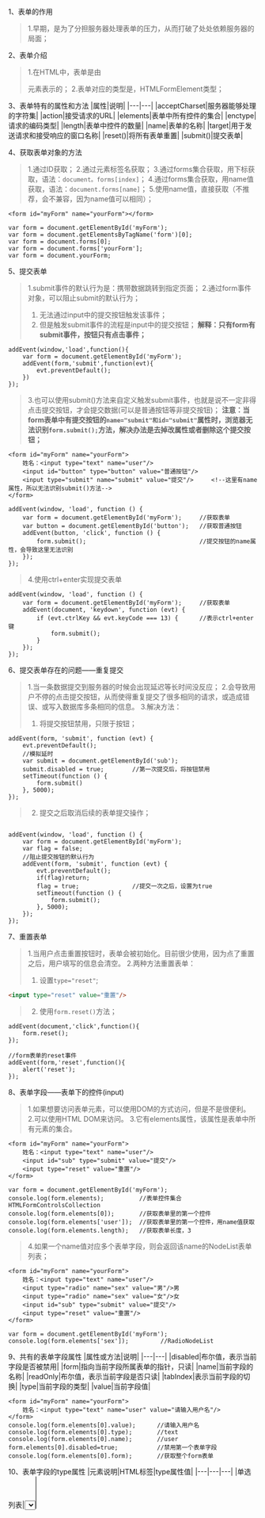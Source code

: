 1、表单的作用
> 1.早期，是为了分担服务器处理表单的压力，从而打破了处处依赖服务器的局面；

2、表单介绍
> 1.在HTML中，表单是由<form>元素表示的；
> 2.表单对应的类型是，HTMLFormElement类型；

3、表单特有的属性和方法
|属性|说明|
|---|---|
|acceptCharset|服务器能够处理的字符集|
|action|接受请求的URL|
|elements|表单中所有控件的集合|
|enctype|请求的编码类型|
|length|表单中控件的数量|
|name|表单的名称|
|target|用于发送请求和接受响应的窗口名称|
|reset()|将所有表单重置|
|submit()|提交表单|

4、获取表单<form>对象的方法
> 1.通过ID获取；
> 2.通过元素标签名获取；
> 3.通过forms集合获取，用下标获取，语法：`document。forms[index]`；
> 4.通过forms集合获取，用name值获取，语法：`document.forms[name]`；
> 5.使用name值，直接获取（不推荐，会不兼容，因为name值可以相同）；
```
<form id="myForm" name="yourForm"></form>

var form = document.getElementById('myForm');          
var form = document.getElementsByTagName('form')[0];
var form = document.forms[0];
var form = document.forms['yourForm'];
var form = document.yourForm;
```

5、提交表单
> 1.submit事件的默认行为是：携带数据跳转到指定页面；
> 2.通过form事件对象，可以阻止submit的默认行为；
> 1. 无法通过input中的提交按钮触发该事件；
> 2. 但是触发submit事件的流程是input中的提交按钮；
> **解释：只有form有submit事件，按钮只有点击事件；**
```
addEvent(window,'load',function(){
    var form = document.getElementById('myForm');
    addEvent(form,'submit',function(evt){
        evt.preventDefault();
    })
});
```
> 3.也可以使用submit()方法来自定义触发submit事件，也就是说不一定非得点击提交按钮，才会提交数据(可以是普通按钮等非提交按钮)；
> **注意：当form表单中有提交按钮的`name="submit"和id="submit"`属性时，浏览器无法识别`form.submit();`方法，解决办法是去掉改属性或者删除这个提交按钮；**
```
<form id="myForm" name="yourForm">
    姓名：<input type="text" name="user"/>
    <input id="button" type="button" value="普通按钮"/>
    <input type="submit" name="submit" value="提交"/>     <!--这里有name属性，所以无法识别submit()方法-->
</form>

addEvent(window, 'load', function () {
    var form = document.getElementById('myForm');     //获取表单
    var button = document.getElementById('button');   //获取普通按钮
    addEvent(button, 'click', function () {
        form.submit();                                //提交按钮的name属性，会导致这里无法识别
    });
});
```
> 4.使用ctrl+enter实现提交表单
```
addEvent(window, 'load', function () {
    var form = document.getElementById('myForm');     //获取表单
    addEvent(document, 'keydown', function (evt) {
        if (evt.ctrlKey && evt.keyCode === 13) {      //表示ctrl+enter键
            form.submit();
        }
    });
});
```

6、提交表单存在的问题——重复提交
> 1.当一条数据提交到服务器的时候会出现延迟等长时间没反应；
> 2.会导致用户不停的点击提交按钮，从而使得重复提交了很多相同的请求，或造成错误、或写入数据库多条相同的信息。
> 3.解决方法：
> 1. 将提交按钮禁用，只限于按钮；
```
addEvent(form, 'submit', function (evt) {
    evt.preventDefault();
    //模拟延时
    var submit = document.getElementById('sub');
    submit.disabled = true;        //第一次提交后，将按钮禁用
    setTimeout(function () {
        form.submit()
    }, 5000);
});
```
> 2. 提交之后取消后续的表单提交操作；
```

addEvent(window, 'load', function () {
    var form = document.getElementById('myForm');
    var flag = false;
    //阻止提交按钮的默认行为
    addEvent(form, 'submit', function (evt) {
        evt.preventDefault();
        if(flag)return;
        flag = true;               //提交一次之后，设置为true
        setTimeout(function () {
            form.submit();
        }, 5000);
    });
});
```

7、重置表单
> 1.当用户点击重置按钮时，表单会被初始化。目前很少使用，因为点了重置之后，用户填写的信息会清空。
> 2.两种方法重置表单：
> 1. 设置`type="reset"`;
```html
<input type="reset" value="重置"/>
```
> 2. 使用`form.reset()`方法；
```
addEvent(document,'click',function(){
    form.reset();
});
```
```
//form表单的reset事件
addEvent(form,'reset',function(){
    alert('reset');
});
```

8、表单字段——表单下的控件(input)
> 1.如果想要访问表单元素，可以使用DOM的方式访问，但是不是很便利。
> 2.可以使用HTML DOM来访问。
> 3.它有elements属性，该属性是表单中所有元素的集合。
```
<form id="myForm" name="yourForm">
    姓名：<input type="text" name="user"/>
    <input id="sub" type="submit" value="提交"/>
    <input type="reset" value="重置"/>
</form>

var form = document.getElementById('myForm');
console.log(form.elements);          //表单控件集合HTMLFormControlsCollection
console.log(form.elements[0]);       //获取表单里的第一个控件
console.log(form.elements['user']);  //获取表单里的第一个控件，用name值获取
console.log(form.elements.length);   //获取表单长度，3
```
> 4.如果一个name值对应多个表单字段，则会返回该name的NodeList表单列表；
```
<form id="myForm" name="yourForm">
    姓名：<input type="text" name="user"/>
    <input type="radio" name="sex" value="男"/>男
    <input type="radio" name="sex" value="女"/>女
    <input id="sub" type="submit" value="提交"/>
    <input type="reset" value="重置"/>
</form>

var form = document.getElementById('myForm');
console.log(form.elements['sex']);         //RadioNodeList
```

9、共有的表单字段属性
|属性或方法|说明|
|---|---|
|disabled|布尔值，表示当前字段是否被禁用|
|form|指向当前字段所属表单的指针，只读|
|name|当前字段的名称|
|readOnly|布尔值，表示当前字段是否只读|
|tabIndex|表示当前字段的切换|
|type|当前字段的类型|
|value|当前字段值|
```
<form id="myForm" name="yourForm">
    姓名：<input type="text" name="user" value="请输入用户名"/>
</form>
console.log(form.elements[0].value);      //请输入用户名
console.log(form.elements[0].type);       //text
console.log(form.elements[0].name);       //user
form.elements[0].disabled=true;           //禁用第一个表单字段
console.log(form.elements[0].form);       //获取整个form表单
```

10、表单字段的type属性
|元素说明|HTML标签|type属性值|
|---|---|---|
|单选列表|<select>|select-one|
|多选列表|<select multiple>|select-multiple|
|自定义按钮|<button>|button|
|自定义非提交按钮|<button type="button">|button|
|自定义重置按钮|<button type="reset">|reset|
|自定义提交按钮|<button type="submit">|submit|
```
<form id="myForm" name="yourForm">
    <select name="sel">
        <option>红烧猪蹄</option>
        <option>油蒙茄子</option>
    </select>
</form>
    console.log(form.elements['sel'].type);     //select-one
```

11、表单字段的共有方法
|方法|说明|
|---|---|
|focus()|将焦点定位到表单字段里|
|blur()|从元素中将焦点移走|
```
<form id="myForm" name="yourForm">
    姓名：<input type="text" name="user" value="请输入用户名"/>
</form>
form.elements['user'].focus();
form.elements['user'].blur();
```

12、表单字段共有事件
|事件名|说明|
|---|---|
|onblur|当字段失去焦点时触发|
|onchange|对于<input>和<textarea>元素，在改变value并失去焦点时触发；对于<select>元素，在改变选项时触发|
|onfocus|当前字段获取焦点时触发|
```
addEvent(user, 'focus', function () {
    console.log('触发focus事件');
});
addEvent(user, 'blur', function () {
    console.log('触发blur事件');
});
addEvent(user, 'change', function () {
    console.log('触发input的change事件');
});
```

13、文本框的类型
> 1.单行文本框
```
<input type="text"/>
```
> 2.多行文本框
```
<textarea>
```
> 3.defaultValue属性：获取默认值；
```
alert(textarea.defaultValue);
```
> 4.区别：单行文本框，在字面上有value属性；而多行文本框则没有。但是都可以通过value来获取值；
> 1. 使用HTML DOM可以获取这两个文本框的vale值；
> 2. 使用标准DOM获取多行文本框时，会出错，因为它在HTML层面没有value属性；
```
<form id="myForm" name="yourForm">
    姓名：<input type="text" name="user" value="请输入用户名">
    <br/>
    <textarea name="text">11111111111111</textarea>
</form>

    var user = form.elements['user'];
    var textarea = form.elements['text'];
    console.log(user.value);                      //请输入用户名，HTML DOm获取
    console.log(user.getAttribute('value'));      //请输入用户名，标准DOM获取
    console.log(textarea.value);                  //11111111111111，HTML DOm获取
    console.log(textarea.getAttribute('value'));  //null，标准DOM获取
```

14、选择文本框中的内容，并移入焦点
> 1.使用select()方法，可以将文本框里的所有文本选中，并且将焦点设置到文本框中。
```
var user = form.elements['user'];
user.select();     //会选中文本框中的内容，并且焦点也在该文本框中
```

15、选择文本框中的部分内容(无标准)
> 1.IE9及以上版本和Chrome浏览器：setSelectionRange()方法，无焦点
> 1. 接受两个参数，起始位置和结束位置；
```
var user = form.elements['user'];
user.setSelectionRange(0,2);                    //第0个到第2个位置
//user.setSelectionRange(0,user.value.length);  //获取文本框中的所有内容
user.focus();                                   //获取焦点，然后可以直接输入新内容
```
> 2.IE8及以下版本：IE文本范围(IE所有版本兼容)，有焦点
> 1. 从起始位置选择n个字符；
```
//从第0个位置选择1个字符
var range = user.createTextRange();    //创建一个本文范围对象
range.collapse(true);                  //将指针移到起点
range.moveStart('character',0);        //移动起点，character表示逐字移动
range.moveEnd('character',1);          //移动终点
//range.moveEnd('character',user.value.length);          //选定全部内容
range.select();    
```

16、select事件
> 1.选中文本后触发；
> 1. 在IE8及以下版本中，只要获取焦点，就会触发该事件；
> 2. 其他浏览器和IE高版本，选定文本且释放鼠标后，触发该事件；
> **注意：这里的this代表的是user对象，但是在IE8以下，创建事件采用的是attach()方法，该方法无法获取user对象，所以，这里的this在IE8以下不能使用**
```
function addEvent(obj, type, fn) {
    if (obj.addEventListener) {
        obj.addEventListener(type, fn, false);
    } else if (obj.attachEvent) {
        obj.attachEvent('on' + type, function () {
            fn.call(obj);                               //将this传递过来
        });
    }
}

addEvent(user,'select',function(){
    alert(this.value);                 //在IE8中无法显示,this不能表示user对象
});
```

17、取得选择的文本
> 1.其他浏览器和IE9以上：支持selectionStart和selectionEnd属性；
```
addEvent(user, 'select', function () {
    // alert('select');
    console.log(this.value);
    console.log("开始" + this.selectionStart);       //获取起始位置
    console.log("结束" + this.selectionEnd);         //获取终止位置
    console.log(this.value.substring(this.selectionStart,this.selectionEnd));
});                                                 //打印出选中的文本
```
> 2.IE8及以下的版本中：selection对象，属于document。这个对象保存着用户在整个文档范围内选择的文本信息；
> 1. document.selection有一个方法可以创建文本范围对象：createRange();
> 2. 这个文本范围对象有一个属性可以得到你选择的文本：text
> 3. 不能用alert打印结果
```
<form id="myForm" name="yourForm">
    姓名：<input type="text" name="user" value="请输入用户名" />
</form>

var user = form.elements['user'];
addEvent(user, 'select', function () {
     console.log(document.selection.createRange().text);
});
```

18、文本过滤输入
> 1.为了使文本框输入指定的字符，必须对输入的字符进行验证。
> 2.一种做法是提交后判断，另一种是提交之前限制某些字符；
> 3.文本过滤模式：纯数字
> 1. 禁止或屏蔽非数字键的输入，阻止非数字键的默认行为，用户体验不好，会以为电脑上的键坏了；
```
addEvent(textarea, 'keypress', function (evt) {
    var e = evt || window.event;
    var charCode = getCode(e);
    var strChar = String.fromCharCode(charCode);
    //屏蔽非数字键的输入
    if (!/\d/.test(strChar) && charCode > 0) {         //判断是否为数字且允许删除，上下左右键的使用
        preDef(e);
        console.log('非数字键');
    } else {
        console.log('数字键');
    }
});
```
> 2. 验证后取消，可以先输入非法字符，然后判断，取消刚输入的文本；
```
addEvent(textarea, 'keyup', function (evt) {
    this.value = this.value.replace(/[^\d]/g, '');
});
```

19、剪贴板事件
|事件名|说明|
|---|---|
|copy|在发生复制操作时触发|
|cut|在发生裁剪操作时触发|
|paste|在发生粘贴操作时触发|
|beforecopy|在发生复制操作前触发|
|beforecut|在发生裁剪操作前触发|
|beforepaste|在发生粘贴操作前触发|
```
addEvent(textarea, 'copy', function (evt) {
    evt.preventDefault();
});
addEvent(textarea, 'cut', function (evt) {
    evt.preventDefault();
});
addEvent(textarea, 'paste', function (evt) {
    evt.preventDefault();
});
```

20、输入法
> 1.通过css来禁止调出输入法，chrome不支持
```
<textarea name="text" class="text-more">11111111111111</textarea>
.text-more{
    ime-mode: disabled;
}
```
> 2.通过js调用，用户体验不好，chrome不支持
```
var textarea = form.elements['text'];
textarea.style.imeMode = 'disabled';
```

21、自动切换焦点
> 1.`maxlength="1"`属性，设置文本框限制输入的字符数量；
```
<input type="text" name="a1" maxlength="1"/>
<input type="text" name="a2" maxlength="3"/>
<input type="text" name="a3" maxlength="5"/>

var a1 = form.elements['a1'];
var a2 = form.elements['a2'];
var a3 = form.elements['a3'];

addEvent(a1, 'keyup', toForward);
addEvent(a2, 'keyup', toForward);
addEvent(a3, 'keyup', toForward);

function toForward(evt) {
    var target = getTarget(evt);
    if (target.value.length === target.maxLength) {        //判断当前长度是否与输入的长度一致
        for (var i = 0; i < form.elements.length; i++) {   //遍历所有的表单控件
            if (form.elements[i] === target) {             //判断该控件是否是当前控件
                form.elements[i + 1].focus();              //获取下一个表单控件的焦点
                return;
            }
        }
    }
}
```

22、选择框对象的属性——HTMLSelectElement
> 1.选择框是通过<select>和<option>元素创建的。

|属性/方法|说明|
|---|---|
|add(new,rel)|插入新元素，在指定位置|
|multiple|布尔值，是否允许多项选择|
|options|<option>元素的HTMLCollection集合|
|remove(index)|移除给定位置的选项|
|selectedIndex|基于0的选中项的索引，没有选中，则值为-1|
|size|选择框中显示的行数|
```
select.size = 4;             //显示4行
console.log(select.type);    //select-one
select.selectedIndex = 2;    //定位到第二个option

addEvent(select, 'change', function () {        //当选择框内容改变时触发
    console.log(this.selectedIndex);
    console.log(this.options[this.selectedIndex].text);    //动态得到当前选项的text和value值
    console.log(this.options[this.selectedIndex].value);
});
```

22、选择框子元素对象的属性——HTMLOptionElement

|属性|说明|
|---|---|
|index|当前选项在options集合中的索引|
|label|当前选项的标签|
|selected|布尔值，表示是否被选中|
|text|选项的文本|
|value|选项的值|
 > 1.如果option中，没有value值，则调用value属性返回text值；
 > 2.在IE7及以下，上面的情况返回空；
```
<select name="sel">
    <option value="0">红烧猪蹄</option>
    <option value="1">油焖茄子</option>
    <option value="2" selected>鱼香肉丝</option>
    <option value="3">宫保鸡丁</option>
    <option>无</option>
</select>

var select = form.elements['sel'];
select.options[1].selected = true;        //定位到第一个选项上

console.log('value：' + select.options[0].value);       //使用HTML DOM获取，value：0
console.log('text：' + select.options[0].text);         //使用HTML DOM获取，text：红烧猪蹄
console.log('value：' + select.options[4].value);       //value：无
console.log('text：' + select.options[4].text);         //text：无

console.log('text：' + select.options[0].firstChild.nodeValue);     //标准DOM，text：红烧猪蹄（不推荐）
console.log('value：' + select.options[0].getAttribute('value'));   //标准DOM，value：0（不推荐）
```

23、动态的添加选项
> 1.标准DOM添加：
```
//DOM创建
var option = document.createElement('option');
option.appendChild(document.createTextNode('红烧牛肉'));
option.setAttribute('value','4');
select.append(option);
```
> 2.Option构造函数添加：
> 1. Option构造函数接受两个参数，text值和value值；
> 2. add()方法，将创建的选项加入select中；接受两个参数，选项和位置；
> 3. 如果add方法，不确定位置，可以将第二个参数设置为null，默认放到最后(IE7及以下不兼容)；
> 4. 为了兼容所有版本，将第二个参数设置为undefined；
```
var option = new Option('蒜蓉小炒','4');
//select.appendChild(option);                   //在IE8及以下，无法添加进去
//select.add(option,0);                        //移入开头的位置
//select.add(option,null);                       //IE7以下不兼容
select.add(option,undefined);                  //兼容性好
```

24、动态的移除选项
> 1.标准DOM：
```
select.removeChild(select.options[1]);    //删除第一个位置上的选项
```
> 2.remove()方法：下拉框自带的方法
```
select.remove(2);
```
> 3.null移除：
```
select.options[1] = null;
```

25、移动选项
> 1.有两个选择框，将第一个选择框里的第一项移动到第二个选择框，并且删除第一个选择框的第一项；
```
<select name="sel">
    <option value="0">红烧猪蹄</option>
    <option value="1">油焖茄子</option>
    <option value="2" selected>鱼香肉丝</option>
    <option value="3">宫保鸡丁</option>
    <option>无</option>
</select>
<select name="two">
    <option value="0">红烧猪蹄1</option>
    <option value="1">油焖茄子2</option>
    <option value="2" selected>鱼香肉丝3</option>
    <option value="3">宫保鸡丁4</option>
    <option>无5</option>
</select>

var form = document.getElementById('myForm');
var select = form.elements['sel'];
var select2 = form.elements['two'];
select2.appendChild(select.options[0]);      //移动，被自我删除
```

26、排列选项
```
var option1= select.options[1];         //获取要移动的对象
select.insertBefore(option1,select.options[option1.index-1]);   //插入到上一个对象的位置
```
